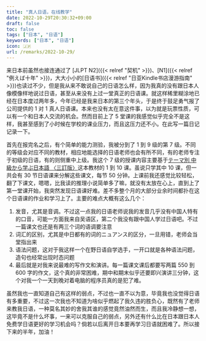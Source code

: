 ```yaml
---
title: "真人日语，在线教学"
date: 2022-10-29T20:30:32+09:00
draft: false
toc: false
tags: ["日本", "日语"]
keywords: ["日本", "日语"]
icon: 🇯🇵
url: /remarks/2022-10-29/
---
```


来日本前虽然也接连通过了 [JLPT N2]({{< relref "契机" >}})、[N1]({{< relref "例えば十年" >}})，大大小小的[日语书]({{< relref "日亚Kindle书店漫游指南" >}})也读过不少，但是我从来不敢说自己的日语怎么样，因为我真的没有跟日本人像模像样地说过日语，甚至从来没有上过一堂真正的日语课。就这样稀里糊涂地已经在日本度过两年多，今年已经是我来日本的第三个年头，于是终于鼓足勇气报了公司提供的 1 对 1 真人日语课。本来也没有太在意这件事，以为就是玩票性质，可以有一个和日本人交流的机会。然而目前上了 5 堂课的我感觉似乎完全不是这样，我甚至感到了小时候在学校的课业压力，而且这压力还不小。在此写一篇日记记录一下。

<!--more-->

首先在报完名之后，有个简单的能力测验，我被分到了 1 到 9 级的第 7 级。不同的等级会对应不同的教材，相应地能选择的日语老师也会有所不同，有的老师专注于初级的日语，有的则侧重中上级。我这个 7 级的授课内容主要基于[テーマ別 中級から学ぶ日本語 〈三訂版〉](https://www.amazon.co.jp/dp/4327384658)这本教材的 1 到 10 课。虽说只学其中 10 课，但一共会有 30 节日语课来分解这些课文，每节 50 分钟。上课前我还感觉比较轻松，翻了下课文，嗯嗯，比我读的推理小说简单多了嘛，就没有太放在心上，直到上了第一堂课开始，我突然发现日语课好难。差不多整个月的大部分业余时间都扑在这个日语课的作业和学习上了。主要的难点大概有这么几个：

1. 发音，尤其是音调。不过这一点我的日语老师说我的发音几乎没有中国人特有的口音，可能一方面我来自吴语区，第二个我没有跟中国人学过日语吧。不过一篇课文也还是有两三个词的语调要注意
2. 词汇的区别，尤其是中日都有的词的ニュアンス的区分，一旦用错，老师会当堂指出来
3. 语法问题，这对于我这样一个在野日语自学选手，一开口就是各种语法问题，造句也经常出现时态问题
4. 最后就是对我来说最难的写作文和演讲。每一篇课文课后都要写两篇 550 到 600 字的作文，这个真的非常困难，期中和期末似乎还要即兴演讲三分钟，这个对我一个一天到晚对着电脑的程序员真的是犯了难。

虽然我也一直知道自己有这样的弱点，不过也一直不以为意，毕竟我也没觉得日语有多重要，不过这一次我也不知道为啥似乎燃起了我久违的胜负心，既然有了老师来教我日语，一种莫名其妙的舍我其谁的感觉竟然油然而生，而且我冷静想一想，这毕竟不是什么坏事，一来可以克服自己的弱点，另外还有什么比在日本跟日本人免费学日语更好的学习机会吗？倘若以后离开日本要再学习日语就困难了。所以接下来的半年，加油！
